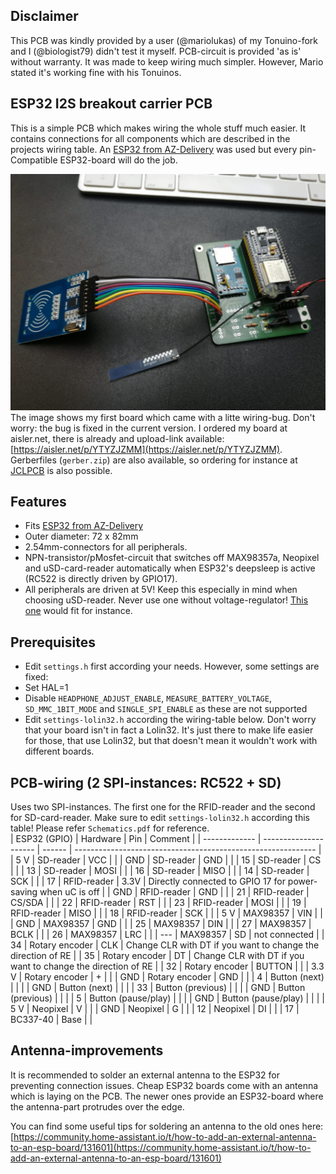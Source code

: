 ## Disclaimer
This PCB was kindly provided by a user (@mariolukas) of my Tonuino-fork and I (@biologist79) didn't test it myself. PCB-circuit is provided 'as is' without warranty. It was made to keep wiring much simpler. However, Mario stated it's working fine with his Tonuinos.
## ESP32 I2S breakout carrier PCB
This is a simple PCB which makes wiring the whole stuff much easier. It contains connections for all components which are described in the projects wiring table. An [ESP32 from AZ-Delivery](https://www.amazon.de/AZDelivery-NodeMCU-Development-Nachfolgermodell-ESP8266/dp/B074RGW2VQ/) was used but every pin-Compatible ESP32-board will do the job.

![Assembled Board](Pictures/assembled.jpeg)
The image shows my first board which came with a litte wiring-bug. Don't worry: the bug is fixed in the current version. I ordered my board at aisler.net, there is already and upload-link available: [https://aisler.net/p/YTYZJZMM](https://aisler.net/p/YTYZJZMM). Gerberfiles (`gerber.zip`) are also available, so ordering for instance at [JCLPCB](https://jlcpcb.com/) is also possible.

## Features
* Fits [ESP32 from AZ-Delivery](https://www.amazon.de/AZDelivery-NodeMCU-Development-Nachfolgermodell-ESP8266/dp/B074RGW2VQ/)
* Outer diameter: 72 x 82mm
* 2.54mm-connectors for all peripherals.
* NPN-transistor/pMosfet-circuit that switches off MAX98357a, Neopixel and uSD-card-reader automatically when ESP32's deepsleep is active (RC522 is directly driven by GPIO17).
* All peripherals are driven at 5V! Keep this especially in mind when choosing uSD-reader. Never use one without voltage-regulator! [This one](https://www.amazon.de/AZDelivery-Reader-Speicher-Memory-Arduino/dp/B077MCQS9P) would fit for instance.

## Prerequisites
* Edit `settings.h` first according your needs. However, some settings are fixed:
* Set HAL=1
* Disable `HEADPHONE_ADJUST_ENABLE`, `MEASURE_BATTERY_VOLTAGE`, `SD_MMC_1BIT_MODE` and `SINGLE_SPI_ENABLE` as these are not supported
* Edit `settings-lolin32.h` according the wiring-table below. Don't worry that your board isn't in fact a Lolin32. It's just there to make life easier for those, that use Lolin32, but that doesn't mean it wouldn't work with different boards.
## PCB-wiring (2 SPI-instances: RC522 + SD)
Uses two SPI-instances. The first one for the RFID-reader and the second for SD-card-reader. Make sure to edit `settings-lolin32.h` according this table! Please refer `Schematics.pdf` for reference. <br />
| ESP32 (GPIO)  | Hardware              | Pin    | Comment                                                      |
| ------------- | --------------------- | ------ | ------------------------------------------------------------ |
| 5 V           | SD-reader             | VCC    |                                                              |
| GND           | SD-reader             | GND    |                                                              |
| 15            | SD-reader             | CS     |                                                              |
| 13            | SD-reader             | MOSI   |                                                              |
| 16            | SD-reader             | MISO   |                                                              |
| 14            | SD-reader             | SCK    |                                                              |
| 17            | RFID-reader           | 3.3V   | Directly connected to GPIO 17 for power-saving when uC is off |
| GND           | RFID-reader           | GND    |                                                              |
| 21            | RFID-reader           | CS/SDA |                                                              |
| 22            | RFID-reader           | RST    |                                                              |
| 23            | RFID-reader           | MOSI   |                                                              |
| 19            | RFID-reader           | MISO   |                                                              |
| 18            | RFID-reader           | SCK    |                                                              |
| 5 V           | MAX98357              | VIN    |                                                              |
| GND           | MAX98357              | GND    |                                                              |
| 25            | MAX98357              | DIN    |                                                              |
| 27            | MAX98357              | BCLK   |                                                              |
| 26            | MAX98357              | LRC    |                                                              |
| ---           | MAX98357              | SD     | not connected                                                |
| 34            | Rotary encoder        | CLK    | Change CLR with DT if you want to change the direction of RE |
| 35            | Rotary encoder        | DT     | Change CLR with DT if you want to change the direction of RE |
| 32            | Rotary encoder        | BUTTON |                                                              |
| 3.3 V         | Rotary encoder        | +      |                                                              |
| GND           | Rotary encoder        | GND    |                                                              |
| 4             | Button (next)         |        |                                                              |
| GND           | Button (next)         |        |                                                              |
| 33            | Button (previous)     |        |                                                              |
| GND           | Button (previous)     |        |                                                              |
| 5             | Button (pause/play)   |        |                                                              |
| GND           | Button (pause/play)   |        |                                                              |
| 5 V           | Neopixel              | V      |                                                              |
| GND           | Neopixel              | G      |                                                              |
| 12            | Neopixel              | DI     |                                                              |
| 17            | BC337-40              | Base   |                                                              |

## Antenna-improvements
It is recommended to solder an external antenna to the ESP32 for preventing connection issues. Cheap ESP32 boards come with an antenna which is laying on the PCB. The newer ones provide an ESP32-board where the antenna-part protrudes over the edge.

You can find some useful tips for soldering an antenna to the old ones here:
[https://community.home-assistant.io/t/how-to-add-an-external-antenna-to-an-esp-board/131601](https://community.home-assistant.io/t/how-to-add-an-external-antenna-to-an-esp-board/131601)
